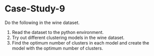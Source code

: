 # Case-Study-9
Do the following in the wine dataset.
1. Read the dataset to the python environment.
2. Try out different clustering models in the wine dataset.
3. Find the optimum number of clusters in each model and create the model with
the optimum number of clusters.

